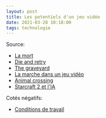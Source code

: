 ```yaml
---
layout: post
title: Les potentiels d'un jeu vidéo
date: 2021-03-28 10:18:00
tags: technologie
---
```


Source:

- [La mort](https://www.youtube.com/watch?v=U_L5U1cc0ao)
- [Die and retry](https://www.youtube.com/watch?v=vXJGYxdxKNA)
- [The graveyard](https://www.youtube.com/watch?v=wZZ63QYbwPk)
- [La marche dans un jeu vidéo](https://www.youtube.com/watch?v=2sXu3rqgsnY)
- [Animal crossing](https://www.youtube.com/watch?v=w2iEYzWwgf0)
- [Starcraft 2 et l'IA](https://www.discovermagazine.com/technology/how-ai-accidentally-learned-ecology-by-playing-starcraft)

Cotés négatifs:

- [Conditions de travail](https://www.vulture.com/2018/10/the-making-of-rockstar-games-red-dead-redemption-2.html)
